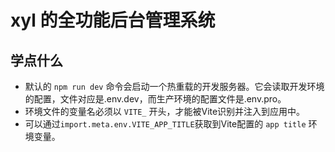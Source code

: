 # xyl 的全功能后台管理系统

## 学点什么

- 默认的 `npm run dev` 命令会启动一个热重载的开发服务器。它会读取开发环境的配置，文件对应是.env.dev，而生产环境的配置文件是.env.pro。
- 环境文件的变量名必须以 `VITE_` 开头，才能被Vite识别并注入到应用中。
- 可以通过`import.meta.env.VITE_APP_TITLE`获取到Vite配置的 `app title` 环境变量。
